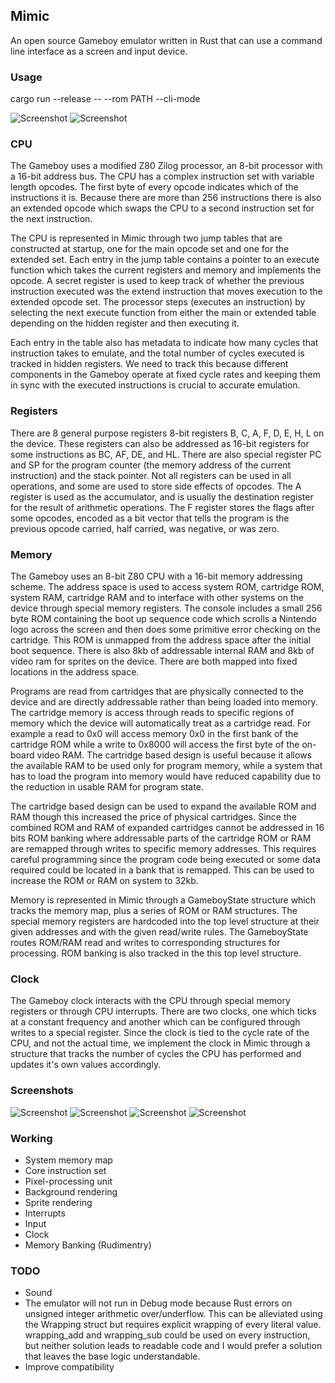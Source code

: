 ## Mimic

An open source Gameboy emulator written in Rust that can use a command line interface as a screen and input device.

### Usage

cargo run --release -- --rom PATH --cli-mode

![Screenshot](/screenshots/screenshot4.png?raw=true "Screenshot 4") ![Screenshot](/screenshots/screenshot5.png?raw=true "Screenshot 5")

### CPU

The Gameboy uses a modified Z80 Zilog processor, an 8-bit processor with a 16-bit address bus. The CPU has a complex instruction set with variable length opcodes. The first byte of every opcode indicates which of the instructions it is. Because there are more than 256 instructions there is also an extended opcode which swaps the CPU to a second instruction set for the next instruction.

The CPU is represented in Mimic through two jump tables that are constructed at startup, one for the main opcode set and one for the extended set. Each entry in the jump table contains a pointer to an execute function which takes the current registers and memory and implements the opcode. A secret register is used to keep track of whether the previous instruction executed was the extend instruction that moves execution to the extended opcode set. The processor steps (executes an instruction) by selecting the next execute function from either the main or extended table depending on the hidden register and then executing it.

Each entry in the table also has metadata to indicate how many cycles that instruction takes to emulate, and the total number of cycles executed is tracked in hidden registers. We need to track this because different components in the Gameboy operate at fixed cycle rates and keeping them in sync with the executed instructions is crucial to accurate emulation.

### Registers

There are 8 general purpose registers 8-bit registers B, C, A, F, D, E, H, L on the device. These registers can also be addressed as 16-bit registers for some instructions as BC, AF, DE, and HL. There are also special register PC and SP for the program counter (the memory address of the current instruction) and the stack pointer. Not all registers can be used in all operations, and some are used to store side effects of opcodes. The A register is used as the accumulator, and is usually the destination register for the result of arithmetic operations. The F register stores the flags after some opcodes, encoded as a bit vector that tells the program is the previous opcode carried, half carried, was negative, or was zero.

### Memory

The Gameboy uses an 8-bit Z80 CPU with a 16-bit memory addressing scheme. The address space is used to access system ROM, cartridge ROM, system RAM, cartridge RAM and to interface with other systems on the device through special memory registers. The console includes a small 256 byte ROM containing the boot up sequence code which scrolls a Nintendo logo across the screen and then does some primitive error checking on the cartridge. This ROM is unmapped from the address space after the initial boot sequence. There is also 8kb of addressable internal RAM and 8kb of video ram for sprites on the device. There are both mapped into fixed locations in the address space.

Programs are read from cartridges that are physically connected to the device and are directly addressable rather than being loaded into memory. The cartridge memory is access through reads to specific regions of memory which the device will automatically treat as a cartridge read. For example a read to 0x0 will access memory 0x0 in the first bank of the cartridge ROM while a write to 0x8000 will access the first byte of the on-board video RAM. The cartridge based design is useful because it allows the available RAM to be used only for program memory, while a system that has to load the program into memory would have reduced capability due to the reduction in usable RAM for program state.

The cartridge based design can be used to expand the available ROM and RAM though this increased the price of physical cartridges. Since the combined ROM and RAM of expanded cartridges cannot be addressed in 16 bits ROM banking where addressable parts of the cartridge ROM or RAM are remapped through writes to specific memory addresses. This requires careful programming since the program code being executed or some data required could be located in a bank that is remapped. This can be used to increase the ROM or RAM on system to 32kb.

Memory is represented in Mimic through a GameboyState structure which tracks the memory map, plus a series of ROM or RAM structures. The special memory registers are hardcoded into the top level structure at their given addresses and with the given read/write rules. The GameboyState routes ROM/RAM read and writes to corresponding structures for processing. ROM banking is also tracked in the this top level structure.

### Clock

The Gameboy clock interacts with the CPU through special memory registers or through CPU interrupts. There are two clocks, one which ticks at a constant frequency and another which can be configured through writes to a special register. Since the clock is tied to the cycle rate of the CPU, and not the actual time, we implement the clock in Mimic through a structure that tracks the number of cycles the CPU has performed and updates it's own values accordingly.

### Screenshots

![Screenshot](/screenshots/screenshot1.png?raw=true "Screenshot 1")
![Screenshot](/screenshots/screenshot2.png?raw=true "Screenshot 2")
![Screenshot](/screenshots/screenshot3.png?raw=true "Screenshot 3")
![Screenshot](/screenshots/screenshot6.png?raw=true "Screenshot 6")

### Working

- System memory map
- Core instruction set
- Pixel-processing unit
- Background rendering
- Sprite rendering
- Interrupts
- Input
- Clock
- Memory Banking (Rudimentry)

### TODO

- Sound
- The emulator will not run in Debug mode because Rust errors on unsigned integer arithmetic over/underflow. This can be alleviated using the Wrapping<t> struct but requires explicit wrapping of every literal value. wrapping_add and wrapping_sub could be used on every instruction, but neither solution leads to readable code and I would prefer a solution that leaves the base logic understandable.
- Improve compatibility
